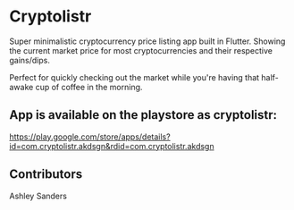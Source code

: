 # Cryptolistr

Super minimalistic cryptocurrency price listing app built in Flutter. Showing the current market price for most cryptocurrencies and their respective gains/dips.

Perfect for quickly checking out the market while you're having that half-awake cup of coffee in the morning.

## App is available on the playstore as cryptolistr: 
https://play.google.com/store/apps/details?id=com.cryptolistr.akdsgn&rdid=com.cryptolistr.akdsgn

## Contributors
Ashley Sanders